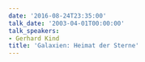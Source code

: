 ```yaml
---
date: '2016-08-24T23:35:00'
talk_date: '2003-04-01T00:00:00'
talk_speakers:
- Gerhard Kind
title: 'Galaxien: Heimat der Sterne'
---
```

